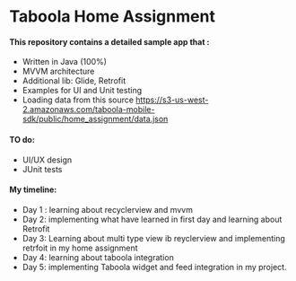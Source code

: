 # Taboola Home Assignment 

#### This repository contains a detailed sample app that :
- Written in Java (100%)
- MVVM architecture 
- Additional lib: Glide, Retrofit
- Examples for UI and Unit testing
- Loading data from this source https://s3-us-west-2.amazonaws.com/taboola-mobile-sdk/public/home_assignment/data.json


#### TO do:
- UI/UX design 
- JUnit tests


#### My timeline: 
- Day 1 : learning about recyclerview and mvvm
- Day 2: implementing what have learned in first day and learning about Retrofit
- Day 3: Learning about multi type view ib reyclerview and implementing retrfoit in my home assignment 
- Day 4: learning about taboola integration
- Day 5: implementing Taboola widget and feed integration in my project. 

